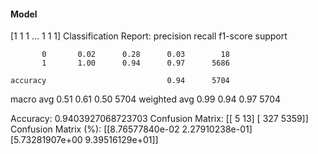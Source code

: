 #### Model
[1 1 1 ... 1 1 1]
Classification Report:
              precision    recall  f1-score   support

           0       0.02      0.28      0.03        18
           1       1.00      0.94      0.97      5686

    accuracy                           0.94      5704
   macro avg       0.51      0.61      0.50      5704
weighted avg       0.99      0.94      0.97      5704

Accuracy: 0.9403927068723703
Confusion Matrix:
[[   5   13]
 [ 327 5359]]
Confusion Matrix (%):
[[8.76577840e-02 2.27910238e-01]
 [5.73281907e+00 9.39516129e+01]]
